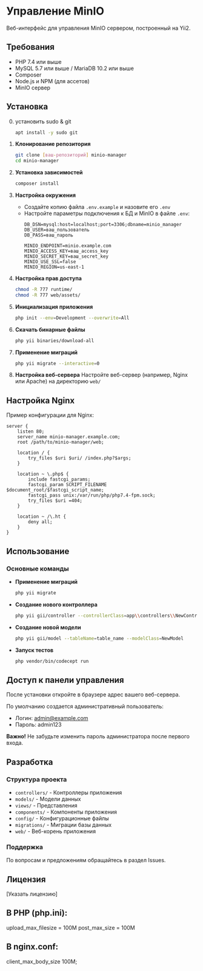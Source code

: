 # Управление MinIO

Веб-интерфейс для управления MinIO сервером, построенный на Yii2.

## Требования

- PHP 7.4 или выше
- MySQL 5.7 или выше / MariaDB 10.2 или выше
- Composer
- Node.js и NPM (для ассетов)
- MinIO сервер

## Установка
0. установить sudo & git
   ```bash
   apt install -y sudo git
   ```

1. **Клонирование репозитория**
   ```bash
   git clone [ваш-репозиторий] minio-manager
   cd minio-manager
   ```

2. **Установка зависимостей**
   ```bash
   composer install
   ```

3. **Настройка окружения**
   - Создайте копию файла `.env.example` и назовите его `.env`
   - Настройте параметры подключения к БД и MinIO в файле `.env`:
     ```
     DB_DSN=mysql:host=localhost;port=3306;dbname=minio_manager
     DB_USER=ваш_пользователь
     DB_PASS=ваш_пароль
     
     MINIO_ENDPOINT=minio.example.com
     MINIO_ACCESS_KEY=ваш_access_key
     MINIO_SECRET_KEY=ваш_secret_key
     MINIO_USE_SSL=false
     MINIO_REGION=us-east-1
     ```

4. **Настройка прав доступа**
   ```bash
   chmod -R 777 runtime/
   chmod -R 777 web/assets/
   ```

5. **Инициализация приложения**
   ```bash
   php init --env=Development --overwrite=All
   ```

6. **Скачать бинарные файлы**
   ```bash
   php yii binaries/download-all
   ```

7. **Применение миграций**
   ```bash
   php yii migrate --interactive=0
   ```

8. **Настройка веб-сервера**
   Настройте веб-сервер (например, Nginx или Apache) на директорию `web/`

## Настройка Nginx

Пример конфигурации для Nginx:

```nginx
server {
    listen 80;
    server_name minio-manager.example.com;
    root /path/to/minio-manager/web;

    location / {
        try_files $uri $uri/ /index.php?$args;
    }

    location ~ \.php$ {
        include fastcgi_params;
        fastcgi_param SCRIPT_FILENAME $document_root/$fastcgi_script_name;
        fastcgi_pass unix:/var/run/php/php7.4-fpm.sock;
        try_files $uri =404;
    }

    location ~ /\.ht {
        deny all;
    }
}
```

## Использование

### Основные команды

- **Применение миграций**
  ```bash
  php yii migrate
  ```

- **Создание нового контроллера**
  ```bash
  php yii gii/controller --controllerClass=app\\controllers\\NewController
  ```

- **Создание новой модели**
  ```bash
  php yii gii/model --tableName=table_name --modelClass=NewModel
  ```

- **Запуск тестов**
  ```bash
  php vendor/bin/codecept run
  ```

## Доступ к панели управления

После установки откройте в браузере адрес вашего веб-сервера. 

По умолчанию создается административный пользователь:
- Логин: admin@example.com
- Пароль: admin123

**Важно!** Не забудьте изменить пароль администратора после первого входа.

## Разработка

### Структура проекта

- `controllers/` - Контроллеры приложения
- `models/` - Модели данных
- `views/` - Представления
- `components/` - Компоненты приложения
- `config/` - Конфигурационные файлы
- `migrations/` - Миграции базы данных
- `web/` - Веб-корень приложения

### Поддержка

По вопросам и предложениям обращайтесь в раздел Issues.

## Лицензия

[Указать лицензию]

## В PHP (php.ini):
upload_max_filesize = 100M
post_max_size = 100M

## В nginx.conf:
client_max_body_size 100M;
